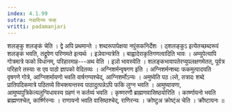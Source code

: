 ```yaml
---
index: 4.1.99
sutra: नडादिभ्यः फक्
vritti: padamanjari
---
```


 शलङ्कु शलङ्कं चेति । द्वे अपि प्रथमान्ते । शब्दरूपापेक्षया नपुंसकनिर्देशः । ठ्शलङ्कुऽ इत्येतच्छब्दरूपं शलङ्कं भवति, तद्रूपेण परिणमते इत्यर्थः । इञेवान्यत्रेति । बाह्वादेराकृतिगणत्वादिति भावः । अम्युपेत्यापि गोत्रमात्रे फको विधानम्, परिहारमाह---अथ वेति । इञो भावस्येति । शलङ्कभावापतेरप्युपलक्षणमेतत्, पूर्वत्र परिहारे तस्याः स एव पाठो ज्ञापको वेदितव्यः । अग्निशर्मन्वृषगण इति । अग्निशर्मन्शब्दः फकमुत्पादयति वृषगणे गोत्रे, आग्निशर्मायणो भवति वार्षगण्यश्चेद्, आग्निशर्मोऽन्यः । अमुष्येति पठ।ल्ते, तत्रादः शब्दे प्रातिपदिकमात्रे पठितव्ये विभक्त्यन्तस्य पाठादुत्पन्नेऽपि फकि लुग्न भवति । आमुष्यायणा, आमुष्यपुत्रिकेत्यलुग्विधावस्य ग्रहणं न कर्तव्यं भवति । कृष्णरणौ ब्राह्मणवासिष्ठयोरिति । कार्ष्णायनो भवति ब्राह्मणश्चेत्, कार्ष्णिरन्यः । राणायनो भवति वासिष्ठश्चेद्, राणिरन्यः । क्रोष्टुअ क्रोष्ट्ंअ चेति । क्रौष्टायनः ॥